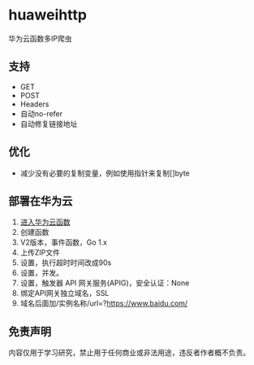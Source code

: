 # huaweihttp
华为云函数多IP爬虫

## 支持
* GET
* POST
* Headers
* 自动no-refer
* 自动修复链接地址

## 优化
* 减少没有必要的复制变量，例如使用指针来复制[]byte

## 部署在华为云
1. [进入华为云函数](https://console.huaweicloud.com/functiongraph)
2. 创建函数
3. V2版本，事件函数，Go 1.x
4. 上传ZIP文件
5. 设置，执行超时时间改成90s
6. 设置，并发。
7. 设置，触发器	API 网关服务(APIG)，安全认证：None
8. 绑定API网关独立域名，SSL
9. 域名后面加/实例名称/url=?https://www.baidu.com/

## 免责声明
内容仅用于学习研究，禁止用于任何商业或非法用途，违反者作者概不负责。
